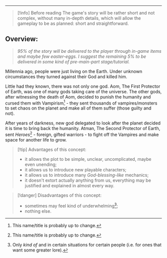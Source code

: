 ___

>[!info] Before reading
>The game's story will be rather short and not complex, without many in-depth details, which will allow the gameplay to be as planned: short and straightforward.
## Overview:

> *95% of the story will be delivered to the player through in-game items and maybe few easter-eggs. I suggest the remaining 5% to be delivered in some kind of pre-main-part stage/tutorial.*

Millennia ago, people were just living on the Earth. Under unknown circumstances they turned against their God and killed him. 

Little had they known, there was not only one god. Aom, The First Protector of Earth, was one of many gods taking care of the universe. The other gods, after witnessing the death of Aom, decided to punish the humanity and cursed them with Vampirism[^1] - they sent thousands of vampires/monsters to set chaos on the planet and make all of them suffer (those guilty and not).

After years of darkness, new god delegated to look after the planet decided it is time to bring back the humanity. Atman, The Second Protector of Earth, sent *Heroes*[^1] - foreign, gifted warriors - to fight off the Vampires and make space for another life to grow.

>[!tip] Advantages of this concept:
>- it allows the plot to be simple, unclear, uncomplicated, maybe even unending;
>- it allows us to introduce new playable characters;
>- it allows us to introduce many *God-blessing-like* mechanics;
>- it doesn't extort actually anything from us, everything may be justified and explained in almost every way.

>[!danger] Disadvantages of this concept:
>- sometimes may feel kind of underwhelming[^2];
>- nothing else.

[^1]: This name/title is probably up to change.
[^2]: Only *kind of* and in certain situations for certain people (i.e. for ones that want some greater lore).